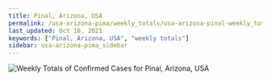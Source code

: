 ```yaml
---
title: Pinal, Arizona, USA
permalink: /usa-arizona-pima/weekly_totals/usa-arizona-pinal-weekly_totals.html
last_updated: Oct 18, 2021
keywords: ["Pinal, Arizona, USA", "weekly totals"]
sidebar: usa-arizona-pima_sidebar
---
```


![Weekly Totals of Confirmed Cases for Pinal, Arizona, USA](/covid_tracker/images/graphs/usa-arizona-pinal-weekly_totals_graph.png)
